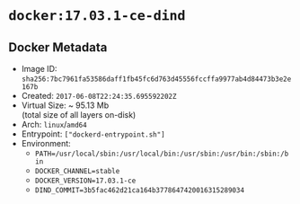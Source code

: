 # `docker:17.03.1-ce-dind`

## Docker Metadata

- Image ID: `sha256:7bc7961fa53586daff1fb45fc6d763d45556fccffa9977ab4d84473b3e2e167b`
- Created: `2017-06-08T22:24:35.695592202Z`
- Virtual Size: ~ 95.13 Mb  
  (total size of all layers on-disk)
- Arch: `linux`/`amd64`
- Entrypoint: `["dockerd-entrypoint.sh"]`
- Environment:
  - `PATH=/usr/local/sbin:/usr/local/bin:/usr/sbin:/usr/bin:/sbin:/bin`
  - `DOCKER_CHANNEL=stable`
  - `DOCKER_VERSION=17.03.1-ce`
  - `DIND_COMMIT=3b5fac462d21ca164b3778647420016315289034`
